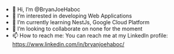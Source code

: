 - 👋 Hi, I’m @BryanJoeHaboc
- 👀 I’m interested in developing Web Applications
- 🌱 I’m currently learning NestJs, Google Cloud Platform
- 💞️ I’m looking to collaborate on none for the moment
- 📫 How to reach me: You can reach me at my LinkedIn profile: https://www.linkedin.com/in/bryanjoehaboc/

<!---
BryanJoeHaboc/BryanJoeHaboc is a ✨ special ✨ repository because its `README.md` (this file) appears on your GitHub profile.
You can click the Preview link to take a look at your changes.
--->
